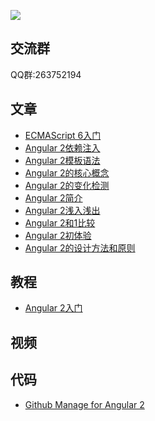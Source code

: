 ![](https://angular.io/resources/images/logos/standard/shield-large@2x.png)

交流群
---------
QQ群:263752194

文章
---------
* [ECMAScript 6入门](http://es6.ruanyifeng.com/)
* [Angular 2依赖注入](http://kittencup.com/javascript/2015/07/23/Angular%202%E4%B8%AD%E7%9A%84%E4%BE%9D%E8%B5%96%E6%B3%A8%E5%85%A5.html)
* [Angular 2模板语法](http://kittencup.com/javascript/2015/07/20/Angular%202%E6%A8%A1%E6%9D%BF%E8%AF%AD%E6%B3%95.html)
* [Angular 2的核心概念](http://kittencup.com/javascript/2015/07/17/Angular%202%E7%9A%84%E6%A0%B8%E5%BF%83%E6%A6%82%E5%BF%B5.html)
* [Angular 2的变化检测](http://kittencup.com/javascript/2015/07/18/Angular%202%E7%9A%84%E5%8F%98%E5%8C%96%E6%A3%80%E6%B5%8B.html)
* [Angular 2简介](http://zhuanlan.zhihu.com/FrontendMagazine/20058966)
* [Angular 2浅入浅出](http://segmentfault.com/a/1190000002637529)
* [Angular 2和1比较](http://www.html-js.com/article/AngularJS-mass-Angular-2-and-1x-comparison)
* [Angular 2初体验](http://www.reqianduan.com/2758.html)
* [Angular 2的设计方法和原则](http://blog.jobbole.com/63264/)

教程
---------
* [Angular 2入门](http://www.hubwiz.com/course/5599d367a164dd0d75929c76/)


视频
---------

代码
---------
* [Github Manage for Angular 2](https://github.com/kittencup/angular2-github-manage)

